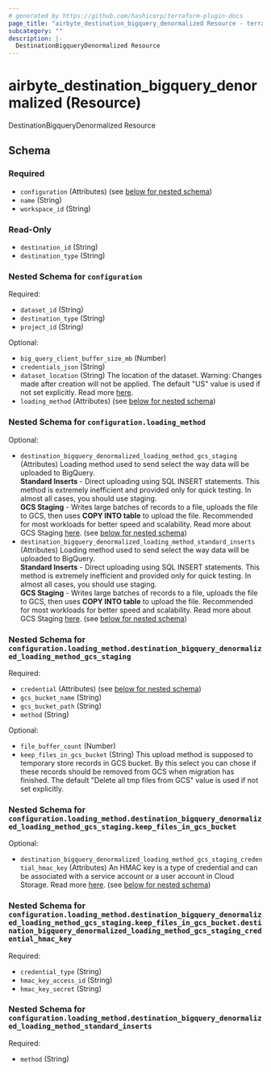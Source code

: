 ```yaml
---
# generated by https://github.com/hashicorp/terraform-plugin-docs
page_title: "airbyte_destination_bigquery_denormalized Resource - terraform-provider-airbyte-new"
subcategory: ""
description: |-
  DestinationBigqueryDenormalized Resource
---
```


# airbyte_destination_bigquery_denormalized (Resource)

DestinationBigqueryDenormalized Resource



<!-- schema generated by tfplugindocs -->
## Schema

### Required

- `configuration` (Attributes) (see [below for nested schema](#nestedatt--configuration))
- `name` (String)
- `workspace_id` (String)

### Read-Only

- `destination_id` (String)
- `destination_type` (String)

<a id="nestedatt--configuration"></a>
### Nested Schema for `configuration`

Required:

- `dataset_id` (String)
- `destination_type` (String)
- `project_id` (String)

Optional:

- `big_query_client_buffer_size_mb` (Number)
- `credentials_json` (String)
- `dataset_location` (String) The location of the dataset. Warning: Changes made after creation will not be applied. The default "US" value is used if not set explicitly. Read more <a href="https://cloud.google.com/bigquery/docs/locations">here</a>.
- `loading_method` (Attributes) (see [below for nested schema](#nestedatt--configuration--loading_method))

<a id="nestedatt--configuration--loading_method"></a>
### Nested Schema for `configuration.loading_method`

Optional:

- `destination_bigquery_denormalized_loading_method_gcs_staging` (Attributes) Loading method used to send select the way data will be uploaded to BigQuery. <br/><b>Standard Inserts</b> - Direct uploading using SQL INSERT statements. This method is extremely inefficient and provided only for quick testing. In almost all cases, you should use staging. <br/><b>GCS Staging</b> - Writes large batches of records to a file, uploads the file to GCS, then uses <b>COPY INTO table</b> to upload the file. Recommended for most workloads for better speed and scalability. Read more about GCS Staging <a href="https://docs.airbyte.com/integrations/destinations/bigquery#gcs-staging">here</a>. (see [below for nested schema](#nestedatt--configuration--loading_method--destination_bigquery_denormalized_loading_method_gcs_staging))
- `destination_bigquery_denormalized_loading_method_standard_inserts` (Attributes) Loading method used to send select the way data will be uploaded to BigQuery. <br/><b>Standard Inserts</b> - Direct uploading using SQL INSERT statements. This method is extremely inefficient and provided only for quick testing. In almost all cases, you should use staging. <br/><b>GCS Staging</b> - Writes large batches of records to a file, uploads the file to GCS, then uses <b>COPY INTO table</b> to upload the file. Recommended for most workloads for better speed and scalability. Read more about GCS Staging <a href="https://docs.airbyte.com/integrations/destinations/bigquery#gcs-staging">here</a>. (see [below for nested schema](#nestedatt--configuration--loading_method--destination_bigquery_denormalized_loading_method_standard_inserts))

<a id="nestedatt--configuration--loading_method--destination_bigquery_denormalized_loading_method_gcs_staging"></a>
### Nested Schema for `configuration.loading_method.destination_bigquery_denormalized_loading_method_gcs_staging`

Required:

- `credential` (Attributes) (see [below for nested schema](#nestedatt--configuration--loading_method--destination_bigquery_denormalized_loading_method_gcs_staging--credential))
- `gcs_bucket_name` (String)
- `gcs_bucket_path` (String)
- `method` (String)

Optional:

- `file_buffer_count` (Number)
- `keep_files_in_gcs_bucket` (String) This upload method is supposed to temporary store records in GCS bucket. By this select you can chose if these records should be removed from GCS when migration has finished. The default "Delete all tmp files from GCS" value is used if not set explicitly.

<a id="nestedatt--configuration--loading_method--destination_bigquery_denormalized_loading_method_gcs_staging--credential"></a>
### Nested Schema for `configuration.loading_method.destination_bigquery_denormalized_loading_method_gcs_staging.keep_files_in_gcs_bucket`

Optional:

- `destination_bigquery_denormalized_loading_method_gcs_staging_credential_hmac_key` (Attributes) An HMAC key is a type of credential and can be associated with a service account or a user account in Cloud Storage. Read more <a href="https://cloud.google.com/storage/docs/authentication/hmackeys">here</a>. (see [below for nested schema](#nestedatt--configuration--loading_method--destination_bigquery_denormalized_loading_method_gcs_staging--keep_files_in_gcs_bucket--destination_bigquery_denormalized_loading_method_gcs_staging_credential_hmac_key))

<a id="nestedatt--configuration--loading_method--destination_bigquery_denormalized_loading_method_gcs_staging--keep_files_in_gcs_bucket--destination_bigquery_denormalized_loading_method_gcs_staging_credential_hmac_key"></a>
### Nested Schema for `configuration.loading_method.destination_bigquery_denormalized_loading_method_gcs_staging.keep_files_in_gcs_bucket.destination_bigquery_denormalized_loading_method_gcs_staging_credential_hmac_key`

Required:

- `credential_type` (String)
- `hmac_key_access_id` (String)
- `hmac_key_secret` (String)




<a id="nestedatt--configuration--loading_method--destination_bigquery_denormalized_loading_method_standard_inserts"></a>
### Nested Schema for `configuration.loading_method.destination_bigquery_denormalized_loading_method_standard_inserts`

Required:

- `method` (String)


